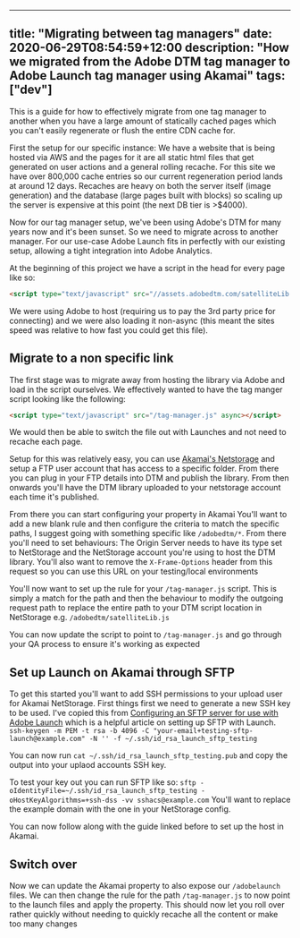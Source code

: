 
---
title: "Migrating between tag managers"
date: 2020-06-29T08:54:59+12:00
description: "How we migrated from the Adobe DTM tag manager to Adobe Launch tag manager using Akamai"
tags: ["dev"]
---

This is a guide for how to effectively migrate from one tag manager to another when you have a large amount of statically cached pages which you can't easily regenerate or flush the entire CDN cache for.

First the setup for our specific instance:
We have a website that is being hosted via AWS and the pages for it are all static html files that get generated on user actions and a general rolling recache. For this site we have over 800,000 cache entries so our current regeneration period lands at around 12 days. Recaches are heavy on both the server itself (image generation) and the database (large pages built with blocks) so scaling up the server is expensive at this point (the next DB tier is >$4000).

Now for our tag manager setup, we've been using Adobe's DTM for many years now and it's been sunset. So we need to migrate across to another manager. For our use-case Adobe Launch fits in perfectly with our existing setup, allowing a tight integration into Adobe Analytics.

At the beginning of this project we have a script in the head for every page like so:
```html
<script type="text/javascript" src="//assets.adobedtm.com/satelliteLib.js"></script>
```

We were using Adobe to host (requiring us to pay the 3rd party price for connecting) and we were also loading it non-async (this meant the sites speed was relative to how fast you could get this file).

## Migrate to a non specific link
The first stage was to migrate away from hosting the library via Adobe and load in the script ourselves. We effectively wanted to have the tag manger script looking like the following:
```html
<script type="text/javascript" src="/tag-manager.js" async></script>
```

We would then be able to switch the file out with Launches and not need to recache each page.

Setup for this was relatively easy, you can use [Akamai's Netstorage](https://learn.akamai.com/en-us/webhelp/netstorage/netstorage-user-guide/GUID-E6CE2D96-969E-4AD1-B509-6C34A43AD9A9.html) and setup a FTP user account that has access to a specific folder. From there you can plug in your FTP details into DTM and publish the library. From then onwards you'll have the DTM library uploaded to your netstorage account each time it's published.

From there you can start configuring your property in Akamai
You'll want to add a new blank rule and then configure the criteria to match the specific paths, I suggest going with something specific like `/adobedtm/*`.
From there you'll need to set behaviours: The Origin Server needs to have its type set to NetStorage and the NetStorage account you're using to host the DTM library. You'll also want to remove the `X-Frame-Options` header from this request so you can use this URL on your testing/local environments

You'll now want to set up the rule for your `/tag-manager.js` script. This is simply a match for the path and then the behaviour to modify the outgoing request path to replace the entire path to your DTM script location in NetStorage e.g. `/adobedtm/satelliteLib.js`

You can now update the script to point to `/tag-manager.js` and go through your QA process to ensure it's working as expected

## Set up Launch on Akamai through SFTP
To get this started you'll want to add SSH permissions to your upload user for Akamai NetStorage. First things first we need to generate a new SSH key to be used. I've copied this from [Configuring an SFTP server for use with Adobe Launch](https://medium.com/launch-by-adobe/configuring-an-sftp-server-for-use-with-adobe-launch-bc626027e5a6) which is a helpful article on setting up SFTP with Launch.
`ssh-keygen -m PEM -t rsa -b 4096 -C "your-email+testing-sftp-launch@example.com" -N '' -f ~/.ssh/id_rsa_launch_sftp_testing`

You can now run `cat ~/.ssh/id_rsa_launch_sftp_testing.pub` and copy the output into your uplaod accounts SSH key.

To test your key out you can run SFTP like so: `sftp -oIdentityFile=~/.ssh/id_rsa_launch_sftp_testing -oHostKeyAlgorithms=+ssh-dss -vv sshacs@example.com`
You'll want to replace the example domain with the one in your NetStorage config.

You can now follow along with the guide linked before to set up the host in Akamai.

## Switch over
Now we can update the Akamai property to also expose our `/adobelaunch` files. We can then change the rule for the path `/tag-manager.js` to now point to the launch files and apply the property. This should now let you roll over rather quickly without needing to quickly recache all the content or make too many changes